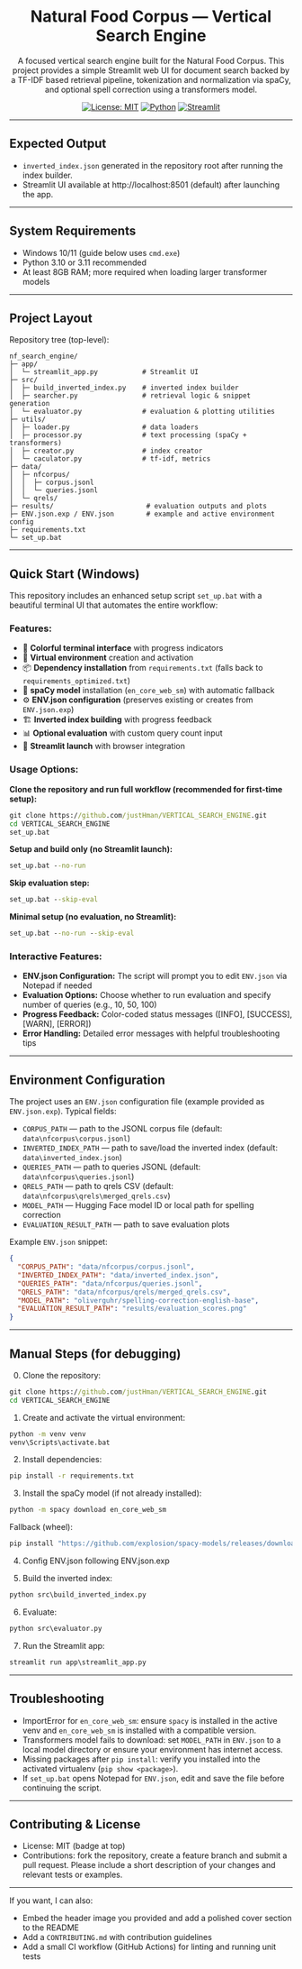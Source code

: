 <div align="center">

# Natural Food Corpus — Vertical Search Engine

A focused vertical search engine built for the Natural Food Corpus. This project provides a simple Streamlit web UI for document search backed by a TF-IDF based retrieval pipeline, tokenization and normalization via spaCy, and optional spell correction using a transformers model.

[![License: MIT](https://img.shields.io/badge/License-MIT-green.svg)](#)
[![Python](https://img.shields.io/badge/Python-3.10%2B-blue.svg)](#)
[![Streamlit](https://img.shields.io/badge/Streamlit-1.x-orange.svg)](#)

</div>

---

## Expected Output

- `inverted_index.json` generated in the repository root after running the index builder.
- Streamlit UI available at http://localhost:8501 (default) after launching the app.

---

## System Requirements

- Windows 10/11 (guide below uses `cmd.exe`)
- Python 3.10 or 3.11 recommended
- At least 8GB RAM; more required when loading larger transformer models

---

## Project Layout

Repository tree (top-level):

```text
nf_search_engine/
├─ app/
│  └─ streamlit_app.py           # Streamlit UI
├─ src/
│  ├─ build_inverted_index.py    # inverted index builder
│  ├─ searcher.py                # retrieval logic & snippet generation
│  └─ evaluator.py               # evaluation & plotting utilities
├─ utils/
│  ├─ loader.py                  # data loaders
│  ├─ processor.py               # text processing (spaCy + transformers)
│  ├─ creator.py                 # index creator
│  └─ caculator.py               # tf-idf, metrics
├─ data/
│  ├─ nfcorpus/
│  │  ├─ corpus.jsonl
│  │  └─ queries.jsonl
│  └─ qrels/
├─ results/                       # evaluation outputs and plots
├─ ENV.json.exp / ENV.json        # example and active environment config
├─ requirements.txt
└─ set_up.bat
```

---

## Quick Start (Windows)

This repository includes an enhanced setup script `set_up.bat` with a beautiful terminal UI that automates the entire workflow:

### **Features:**
- 🎨 **Colorful terminal interface** with progress indicators
- 🔧 **Virtual environment** creation and activation
- 📦 **Dependency installation** from `requirements.txt` (falls back to `requirements_optimized.txt`)
- 🧠 **spaCy model** installation (`en_core_web_sm`) with automatic fallback
- ⚙️ **ENV.json configuration** (preserves existing or creates from `ENV.json.exp`)
- 🏗️ **Inverted index building** with progress feedback
- 📊 **Optional evaluation** with custom query count input
- 🚀 **Streamlit launch** with browser integration

### **Usage Options:**

**Clone the repository and run full workflow (recommended for first-time setup):**
```cmd
git clone https://github.com/justHman/VERTICAL_SEARCH_ENGINE.git
cd VERTICAL_SEARCH_ENGINE
set_up.bat
```

**Setup and build only (no Streamlit launch):**
```cmd
set_up.bat --no-run
```

**Skip evaluation step:**
```cmd
set_up.bat --skip-eval
```

**Minimal setup (no evaluation, no Streamlit):**
```cmd
set_up.bat --no-run --skip-eval
```

### **Interactive Features:**
- **ENV.json Configuration:** The script will prompt you to edit `ENV.json` via Notepad if needed
- **Evaluation Options:** Choose whether to run evaluation and specify number of queries (e.g., 10, 50, 100)
- **Progress Feedback:** Color-coded status messages ([INFO], [SUCCESS], [WARN], [ERROR])
- **Error Handling:** Detailed error messages with helpful troubleshooting tips

---

## Environment Configuration

The project uses an `ENV.json` configuration file (example provided as `ENV.json.exp`). Typical fields:

- `CORPUS_PATH` — path to the JSONL corpus file (default: `data\nfcorpus\corpus.jsonl`)
- `INVERTED_INDEX_PATH` — path to save/load the inverted index (default: `data\inverted_index.json`)
- `QUERIES_PATH` — path to queries JSONL (default: `data\nfcorpus\queries.jsonl`)
- `QRELS_PATH` — path to qrels CSV (default: `data\nfcorpus\qrels\merged_qrels.csv`)
- `MODEL_PATH` — Hugging Face model ID or local path for spelling correction
- `EVALUATION_RESULT_PATH` — path to save evaluation plots

Example `ENV.json` snippet:

```json
{
  "CORPUS_PATH": "data/nfcorpus/corpus.jsonl",
  "INVERTED_INDEX_PATH": "data/inverted_index.json",
  "QUERIES_PATH": "data/nfcorpus/queries.jsonl",
  "QRELS_PATH": "data/nfcorpus/qrels/merged_qrels.csv",
  "MODEL_PATH": "oliverguhr/spelling-correction-english-base",
  "EVALUATION_RESULT_PATH": "results/evaluation_scores.png"
}
```

---

## Manual Steps (for debugging)

0. Clone the repository:
```cmd
git clone https://github.com/justHman/VERTICAL_SEARCH_ENGINE.git
cd VERTICAL_SEARCH_ENGINE
```

1. Create and activate the virtual environment:

```cmd
python -m venv venv
venv\Scripts\activate.bat
```

2. Install dependencies:

```cmd
pip install -r requirements.txt
```

3. Install the spaCy model (if not already installed):

```cmd
python -m spacy download en_core_web_sm
```

Fallback (wheel):

```cmd
pip install "https://github.com/explosion/spacy-models/releases/download/en_core_web_sm-3.8.0/en_core_web_sm-3.8.0-py3-none-any.whl"
```
4. Config ENV.json following ENV.json.exp

5. Build the inverted index:

```cmd
python src\build_inverted_index.py
```

6. Evaluate:
```cmd
python src\evaluator.py
```

7. Run the Streamlit app:

```cmd
streamlit run app\streamlit_app.py
```

---

## Troubleshooting

- ImportError for `en_core_web_sm`: ensure `spacy` is installed in the active venv and `en_core_web_sm` is installed with a compatible version.
- Transformers model fails to download: set `MODEL_PATH` in `ENV.json` to a local model directory or ensure your environment has internet access.
- Missing packages after `pip install`: verify you installed into the activated virtualenv (`pip show <package>`).
- If `set_up.bat` opens Notepad for `ENV.json`, edit and save the file before continuing the script.

---

## Contributing & License

- License: MIT (badge at top)
- Contributions: fork the repository, create a feature branch and submit a pull request. Please include a short description of your changes and relevant tests or examples.

---

If you want, I can also:
- Embed the header image you provided and add a polished cover section to the README
- Add a `CONTRIBUTING.md` with contribution guidelines
- Add a small CI workflow (GitHub Actions) for linting and running unit tests

